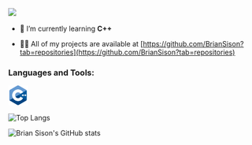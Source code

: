 <img src="https://i.ibb.co/gWTNwmY/PP.png"/>

- 🌱 I’m currently learning **C++**

- 👨‍💻 All of my projects are available at [https://github.com/BrianSison?tab=repositories](https://github.com/BrianSison?tab=repositories)

<p align="left">
</p>

<h3 align="left">Languages and Tools:</h3>
<p align="left"> <a href="https://www.w3schools.com/cpp/" target="_blank" rel="noreferrer"> <img src="https://raw.githubusercontent.com/devicons/devicon/master/icons/cplusplus/cplusplus-original.svg" alt="cplusplus" width="40" height="40"/> </a> </p>

![Top Langs](https://github-readme-stats.vercel.app/api/top-langs/?username=briansison&show_icons=true&theme=cobalt)

![Brian Sison's GitHub stats](https://github-readme-stats.vercel.app/api?username=briansison&show_icons=true&theme=cobalt)


